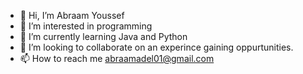 - 👋 Hi, I’m Abraam Youssef
- 👀 I’m interested in programming
- 🌱 I’m currently learning Java and Python
- 💞️ I’m looking to collaborate on an experince gaining oppurtunities.
- 📫 How to reach me abraamadel01@gmail.com

<!---
Abraam00/Abraam00 is a ✨ special ✨ repository because its `README.md` (this file) appears on your GitHub profile.
You can click the Preview link to take a look at your changes.
--->
